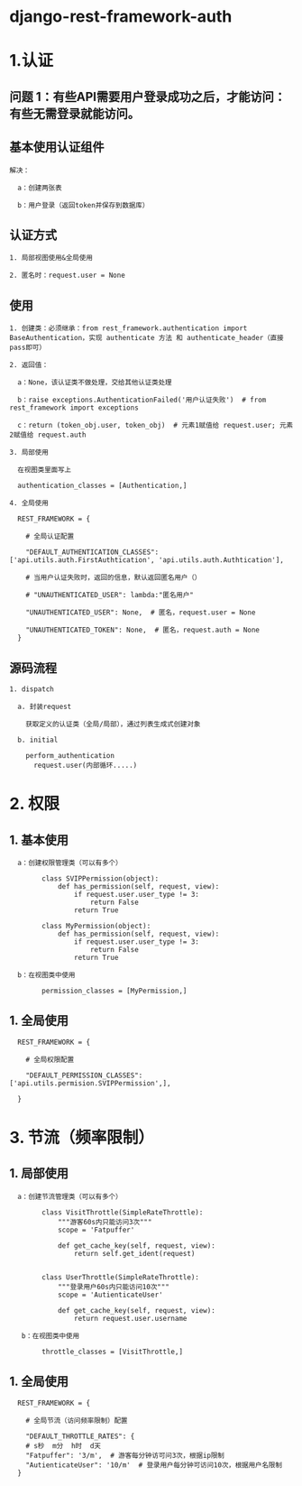 # django-rest-framework-auth

# 1.认证

  ## 问题 1：有些API需要用户登录成功之后，才能访问：有些无需登录就能访问。
  
  ## 基本使用认证组件
  
    解决：
    
      a：创建两张表
    
      b：用户登录（返回token并保存到数据库）
  
  ## 认证方式
  
    1. 局部视图使用&全局使用
    
    2. 匿名时：request.user = None
  
  ## 使用
  
    1. 创建类：必须继承：from rest_framework.authentication import BaseAuthentication，实现 authenticate 方法 和 authenticate_header（直接pass即可）
    
    2. 返回值：
    
      a：None，该认证类不做处理，交给其他认证类处理
      
      b：raise exceptions.AuthenticationFailed('用户认证失败')  # from rest_framework import exceptions
      
      c：return (token_obj.user, token_obj)  # 元素1赋值给 request.user; 元素2赋值给 request.auth
    
    3. 局部使用
      
      在视图类里面写上
          
      authentication_classes = [Authentication,]
    
    4. 全局使用
    
      REST_FRAMEWORK = {
        
        # 全局认证配置
        
        "DEFAULT_AUTHENTICATION_CLASSES": ['api.utils.auth.FirstAuthtication', 'api.utils.auth.Authtication'],
        
        # 当用户认证失败时，返回的信息，默认返回匿名用户（）
        
        # "UNAUTHENTICATED_USER": lambda:"匿名用户"
        
        "UNAUTHENTICATED_USER": None,  # 匿名，request.user = None
        
        "UNAUTHENTICATED_TOKEN": None,  # 匿名，request.auth = None
      }
      
      
  ## 源码流程
    
    1. dispatch
    
      a. 封装request
        
        获取定义的认证类（全局/局部），通过列表生成式创建对象
    
      b. initial
      
        perform_authentication
          request.user(内部循环.....)
          
# 2. 权限 
  
  ## 1. 基本使用
  
      a：创建权限管理类（可以有多个）

            class SVIPPermission(object):
                def has_permission(self, request, view):
                    if request.user.user_type != 3:
                        return False
                    return True
                    
            class MyPermission(object):
                def has_permission(self, request, view):
                    if request.user.user_type != 3:
                        return False
                    return True
      
      b：在视图类中使用
         
            permission_classes = [MyPermission,]

  ## 1. 全局使用
      
      REST_FRAMEWORK = {
        
        # 全局权限配置
        
        "DEFAULT_PERMISSION_CLASSES": ['api.utils.permision.SVIPPermission',],
        
      }
      
      
# 3. 节流（频率限制）

  ## 1. 局部使用
  
      a：创建节流管理类（可以有多个）

            class VisitThrottle(SimpleRateThrottle):
                """游客60s内只能访问3次"""
                scope = 'Fatpuffer'

                def get_cache_key(self, request, view):
                    return self.get_ident(request)


            class UserThrottle(SimpleRateThrottle):
                """登录用户60s内只能访问10次"""
                scope = 'AutienticateUser'

                def get_cache_key(self, request, view):
                    return request.user.username
                 
       b：在视图类中使用

            throttle_classes = [VisitThrottle,]

  ## 1. 全局使用
      
      REST_FRAMEWORK = {
        
        # 全局节流（访问频率限制）配置
        
        "DEFAULT_THROTTLE_RATES": {
        # s秒  m分  h时  d天
        "Fatpuffer": '3/m',  # 游客每分钟访可问3次，根据ip限制
        "AutienticateUser": '10/m'  # 登录用户每分钟可访问10次，根据用户名限制
      }
        
      
